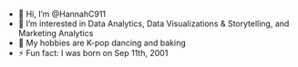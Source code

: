 - 👋 Hi, I’m @HannahC911
- 👀 I’m interested in Data Analytics, Data Visualizations & Storytelling, and Marketing Analytics
- 🌱 My hobbies are K-pop dancing and baking 
- ⚡ Fun fact: I was born on Sep 11th, 2001

<!---
HannahC911/HannahC911 is a ✨ special ✨ repository because its `README.md` (this file) appears on your GitHub profile.
You can click the Preview link to take a look at your changes.
--->

